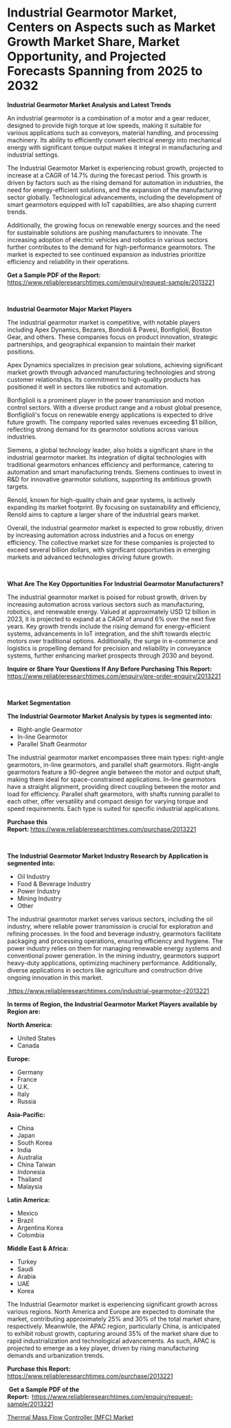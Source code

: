 <p><h1>Industrial Gearmotor Market, Centers on Aspects such as Market Growth Market Share, Market Opportunity, and Projected Forecasts Spanning from 2025 to 2032</h1></p><p><strong>Industrial Gearmotor Market Analysis and Latest Trends</strong></p>
<p><p>An industrial gearmotor is a combination of a motor and a gear reducer, designed to provide high torque at low speeds, making it suitable for various applications such as conveyors, material handling, and processing machinery. Its ability to efficiently convert electrical energy into mechanical energy with significant torque output makes it integral in manufacturing and industrial settings. </p><p>The Industrial Gearmotor Market is experiencing robust growth, projected to increase at a CAGR of 14.7% during the forecast period. This growth is driven by factors such as the rising demand for automation in industries, the need for energy-efficient solutions, and the expansion of the manufacturing sector globally. Technological advancements, including the development of smart gearmotors equipped with IoT capabilities, are also shaping current trends. </p><p>Additionally, the growing focus on renewable energy sources and the need for sustainable solutions are pushing manufacturers to innovate. The increasing adoption of electric vehicles and robotics in various sectors further contributes to the demand for high-performance gearmotors. The market is expected to see continued expansion as industries prioritize efficiency and reliability in their operations.</p></p>
<p><strong>Get a Sample PDF of the Report:&nbsp;</strong> <a href="https://www.reliableresearchtimes.com/enquiry/request-sample/2013221?utm_campaign=2109&utm_medium=2&utm_source=Github&utm_content=ia&utm_term=02032025&utm_id=industrial-gearmotor">https://www.reliableresearchtimes.com/enquiry/request-sample/2013221</a></p>
<p>&nbsp;</p>
<p><strong>Industrial Gearmotor Major Market Players</strong></p>
<p><p>The industrial gearmotor market is competitive, with notable players including Apex Dynamics, Bezares, Bondioli & Pavesi, Bonfiglioli, Boston Gear, and others. These companies focus on product innovation, strategic partnerships, and geographical expansion to maintain their market positions.</p><p>Apex Dynamics specializes in precision gear solutions, achieving significant market growth through advanced manufacturing technologies and strong customer relationships. Its commitment to high-quality products has positioned it well in sectors like robotics and automation.</p><p>Bonfiglioli is a prominent player in the power transmission and motion control sectors. With a diverse product range and a robust global presence, Bonfiglioli's focus on renewable energy applications is expected to drive future growth. The company reported sales revenues exceeding $1 billion, reflecting strong demand for its gearmotor solutions across various industries.</p><p>Siemens, a global technology leader, also holds a significant share in the industrial gearmotor market. Its integration of digital technologies with traditional gearmotors enhances efficiency and performance, catering to automation and smart manufacturing trends. Siemens continues to invest in R&D for innovative gearmotor solutions, supporting its ambitious growth targets.</p><p>Renold, known for high-quality chain and gear systems, is actively expanding its market footprint. By focusing on sustainability and efficiency, Renold aims to capture a larger share of the industrial gears market. </p><p>Overall, the industrial gearmotor market is expected to grow robustly, driven by increasing automation across industries and a focus on energy efficiency. The collective market size for these companies is projected to exceed several billion dollars, with significant opportunities in emerging markets and advanced technologies driving future growth.</p></p>
<p>&nbsp;</p>
<p><strong>What Are The Key Opportunities For Industrial Gearmotor Manufacturers?</strong></p>
<p><p>The industrial gearmotor market is poised for robust growth, driven by increasing automation across various sectors such as manufacturing, robotics, and renewable energy. Valued at approximately USD 12 billion in 2023, it is projected to expand at a CAGR of around 6% over the next five years. Key growth trends include the rising demand for energy-efficient systems, advancements in IoT integration, and the shift towards electric motors over traditional options. Additionally, the surge in e-commerce and logistics is propelling demand for precision and reliability in conveyance systems, further enhancing market prospects through 2030 and beyond.</p></p>
<p><strong>Inquire or Share Your Questions If Any Before Purchasing This Report:</strong> <a href="https://www.reliableresearchtimes.com/enquiry/pre-order-enquiry/2013221?utm_campaign=2109&utm_medium=2&utm_source=Github&utm_content=ia&utm_term=02032025&utm_id=industrial-gearmotor">https://www.reliableresearchtimes.com/enquiry/pre-order-enquiry/2013221</a></p>
<p>&nbsp;</p>
<p><strong>Market Segmentation</strong></p>
<p><strong>The Industrial Gearmotor Market Analysis by types is segmented into:</strong></p>
<p><ul><li>Right-angle Gearmotor</li><li>In-line Gearmotor</li><li>Parallel Shaft Gearmotor</li></ul></p>
<p><p>The industrial gearmotor market encompasses three main types: right-angle gearmotors, in-line gearmotors, and parallel shaft gearmotors. Right-angle gearmotors feature a 90-degree angle between the motor and output shaft, making them ideal for space-constrained applications. In-line gearmotors have a straight alignment, providing direct coupling between the motor and load for efficiency. Parallel shaft gearmotors, with shafts running parallel to each other, offer versatility and compact design for varying torque and speed requirements. Each type is suited for specific industrial applications.</p></p>
<p><strong>Purchase this Report:&nbsp;</strong><a href="https://www.reliableresearchtimes.com/purchase/2013221?utm_campaign=2109&utm_medium=2&utm_source=Github&utm_content=ia&utm_term=02032025&utm_id=industrial-gearmotor">https://www.reliableresearchtimes.com/purchase/2013221</a></p>
<p>&nbsp;</p>
<p><strong>The Industrial Gearmotor Market Industry Research by Application is segmented into:</strong></p>
<p><ul><li>Oil Industry</li><li>Food & Beverage Industry</li><li>Power Industry</li><li>Mining Industry</li><li>Other</li></ul></p>
<p><p>The industrial gearmotor market serves various sectors, including the oil industry, where reliable power transmission is crucial for exploration and refining processes. In the food and beverage industry, gearmotors facilitate packaging and processing operations, ensuring efficiency and hygiene. The power industry relies on them for managing renewable energy systems and conventional power generation. In the mining industry, gearmotors support heavy-duty applications, optimizing machinery performance. Additionally, diverse applications in sectors like agriculture and construction drive ongoing innovation in this market.</p></p>
<p><a href="https://www.reliableresearchtimes.com/industrial-gearmotor-r2013221?utm_campaign=2109&utm_medium=2&utm_source=Github&utm_content=ia&utm_term=02032025&utm_id=industrial-gearmotor">&nbsp;https://www.reliableresearchtimes.com/industrial-gearmotor-r2013221</a></p>
<p><strong>In terms of Region, the Industrial Gearmotor Market Players available by Region are:</strong></p>
<p>
    <p> <strong> North America: </strong>
        <ul>
            <li>United States</li>
            <li>Canada</li>
        </ul>
        </p> 
    <p> <strong> Europe: </strong>
        <ul>
            <li>Germany</li>
            <li>France</li>
            <li>U.K.</li>
            <li>Italy</li>
            <li>Russia</li>
        </ul>
        </p> 
    <p> <strong> Asia-Pacific: </strong>
        <ul>
            <li>China</li>
            <li>Japan</li>
            <li>South Korea</li>
            <li>India</li>
            <li>Australia</li>
            <li>China Taiwan</li>
            <li>Indonesia</li>
            <li>Thailand</li>
            <li>Malaysia</li>
        </ul>
        </p> 
    <p> <strong> Latin America: </strong>
        <ul>
            <li>Mexico</li>
            <li>Brazil</li>
            <li>Argentina Korea</li>
            <li>Colombia</li>
        </ul>
        </p> 
    <p> <strong> Middle East & Africa: </strong>
        <ul>
            <li>Turkey</li>
            <li>Saudi</li>
            <li>Arabia</li>
            <li>UAE</li>
            <li>Korea</li>
        </ul>
    </p>
    </p>
<p><p>The Industrial Gearmotor market is experiencing significant growth across various regions. North America and Europe are expected to dominate the market, contributing approximately 25% and 30% of the total market share, respectively. Meanwhile, the APAC region, particularly China, is anticipated to exhibit robust growth, capturing around 35% of the market share due to rapid industrialization and technological advancements. As such, APAC is projected to emerge as a key player, driven by rising manufacturing demands and urbanization trends.</p></p>
<p><strong>Purchase this Report: </strong><a href="https://www.reliableresearchtimes.com/purchase/2013221?utm_campaign=2109&utm_medium=2&utm_source=Github&utm_content=ia&utm_term=02032025&utm_id=industrial-gearmotor">https://www.reliableresearchtimes.com/purchase/2013221</a></p>
<p>&nbsp;<strong>Get a Sample PDF of the Report:&nbsp;&nbsp;</strong><a href="https://www.reliableresearchtimes.com/enquiry/request-sample/2013221?utm_campaign=2109&utm_medium=2&utm_source=Github&utm_content=ia&utm_term=02032025&utm_id=industrial-gearmotor">https://www.reliableresearchtimes.com/enquiry/request-sample/2013221</a></p>
<p><strong></strong></p>
<p><p><a href="https://github.com/MonroeBullock54/Market-Research-Report-List-1/blob/main/thermal-mass-flow-controller-mfc-market.md?utm_campaign=2109&utm_medium=2&utm_source=Github&utm_content=ia&utm_term=02032025&utm_id=industrial-gearmotor">Thermal Mass Flow Controller (MFC) Market</a></p></p>
